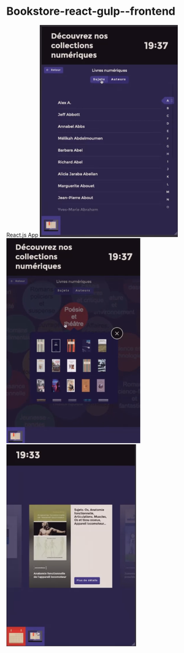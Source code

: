 # Bookstore-react-gulp--frontend


React.js App
<img src="screenshots/1.png" alt="App view">
<img src="screenshots/2.png" alt="App view">
<img src="screenshots/3.png" alt="App view">
